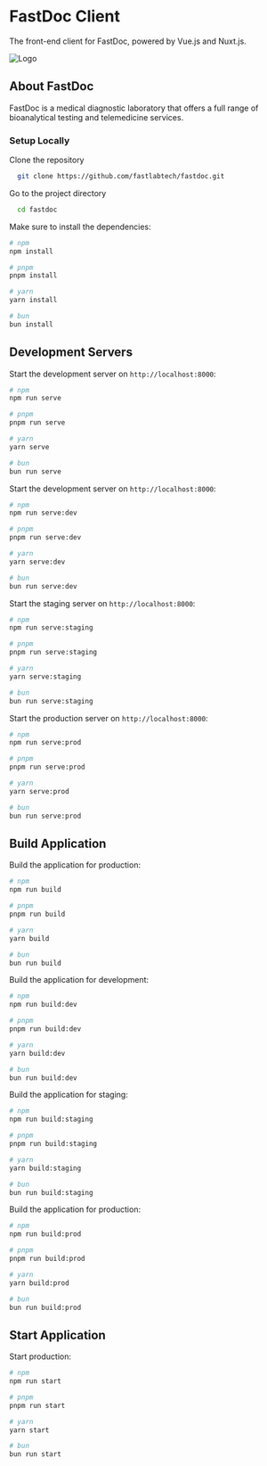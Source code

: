 # FastDoc Client

The front-end client for FastDoc, powered by Vue.js and Nuxt.js.

![Logo](https://fastdoc.com/wp-content/uploads/2023/04/logo.svg)

## About FastDoc
FastDoc is a medical diagnostic laboratory that offers a full range of bioanalytical testing and telemedicine services.

### Setup Locally

Clone the repository

```bash
  git clone https://github.com/fastlabtech/fastdoc.git
```

Go to the project directory

```bash
  cd fastdoc
```

Make sure to install the dependencies:

```bash
# npm
npm install

# pnpm
pnpm install

# yarn
yarn install

# bun
bun install
```

## Development Servers

Start the development server on `http://localhost:8000`:

```bash
# npm
npm run serve

# pnpm
pnpm run serve

# yarn
yarn serve

# bun
bun run serve
```

Start the development server on `http://localhost:8000`:

```bash
# npm
npm run serve:dev

# pnpm
pnpm run serve:dev

# yarn
yarn serve:dev

# bun
bun run serve:dev
```

Start the staging server on `http://localhost:8000`:

```bash
# npm
npm run serve:staging

# pnpm
pnpm run serve:staging

# yarn
yarn serve:staging

# bun
bun run serve:staging
```

Start the production server on `http://localhost:8000`:

```bash
# npm
npm run serve:prod

# pnpm
pnpm run serve:prod

# yarn
yarn serve:prod

# bun
bun run serve:prod
```

## Build Application

Build the application for production:

```bash
# npm
npm run build

# pnpm
pnpm run build

# yarn
yarn build

# bun
bun run build
```

Build the application for development:

```bash
# npm
npm run build:dev

# pnpm
pnpm run build:dev

# yarn
yarn build:dev

# bun
bun run build:dev
```

Build the application for staging:

```bash
# npm
npm run build:staging

# pnpm
pnpm run build:staging

# yarn
yarn build:staging

# bun
bun run build:staging
```

Build the application for production:

```bash
# npm
npm run build:prod

# pnpm
pnpm run build:prod

# yarn
yarn build:prod

# bun
bun run build:prod
```

## Start Application

Start production:

```bash
# npm
npm run start

# pnpm
pnpm run start

# yarn
yarn start

# bun
bun run start
```